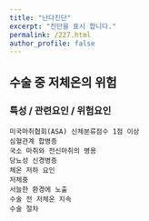 ```yaml
---
title: "난다진단"
excerpt: "진단을 표시 합니다."
permalink: /227.html
author_profile: false
---
```

## 수술 중 저체온의 위험



### 특성 / 관련요인 / 위험요인

>   

    미국마취협회(ASA) 신체분류점수 1점 이상
    심혈관계 합병증
    국소 마취와 전신마취의 병용
    당뇨성 신경병증
    체온 저하 요인
    저체중
    서늘한 환경에 노출
    수술 전 저체온 지속
    수술 절차

